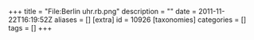 +++
title = "File:Berlin uhr.rb.png"
description = ""
date = 2011-11-22T16:19:52Z
aliases = []
[extra]
id = 10926
[taxonomies]
categories = []
tags = []
+++


